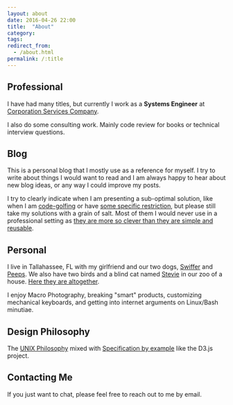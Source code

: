 ```yaml
---
layout: about
date: 2016-04-26 22:00
title:  "About"
category:
tags:
redirect_from:
  - /about.html
permalink: /:title
---
```


Professional
------------
I have had many titles, but currently I work as a **Systems Engineer** at [Corporation Services Company](https://www.cscglobal.com/service/cls/real-estate-recording-services).

I also do some consulting work. Mainly code review for books or technical interview questions.

Blog
----
This is a personal blog that I mostly use as a reference for myself. I try to write about things I would want to read and I am always happy to hear about new blog ideas, or any way I could improve my posts.

I try to clearly indicate when I am presenting a sub-optimal solution, like when I am [code-golfing](https://codegolf.stackexchange.com/) or have [some specific restriction](https://grayson.sh/blog/fizzbuzz-in-bash-no-modulus), but please still take my solutions with a grain of salt.  Most of them I would never use in a professional setting as [they are more so clever than they are simple and reusable](https://softwareengineering.stackexchange.com/questions/25276/why-is-cleverness-considered-harmful-in-programming-by-some-people/25281).

Personal
--------
I live in Tallahassee, FL with my girlfriend and our two dogs, [Swiffer](https://grayson.sh/assets/images/swiffer.jpg) and [Peeps](https://grayson.sh/assets/images/peeps2.JPG). We also have two birds and a blind cat named [Stevie](https://grayson.sh/assets/images/stevie.JPG) in our zoo of a house. [Here they are altogether](https://grayson.sh/assets/images/family.JPG).

I enjoy Macro Photography, breaking "smart" products, customizing mechanical keyboards, and getting into internet arguments on Linux/Bash minutiae.

Design Philosophy
-----------------
The [UNIX Philosophy](http://wiki.c2.com/?UnixDesignPhilosophy) mixed with [Specification by example](https://en.wikipedia.org/wiki/Specification_by_example) like the D3.js project.


Contacting Me
-------------
If you just want to chat, please feel free to reach out to me by email.